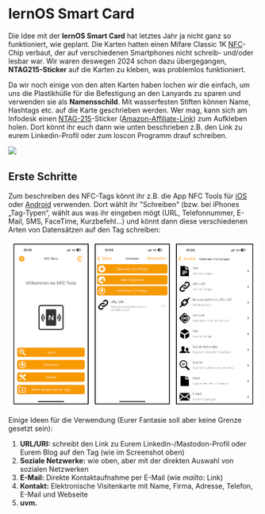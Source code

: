 # lernOS Smart Card

Die Idee mit der **lernOS Smart Card** hat letztes Jahr ja nicht ganz so funktioniert, wie geplant. Die Karten hatten einen Mifare Classic 1K [NFC](https://de.wikipedia.org/wiki/Near_Field_Communication)-Chip verbaut, der auf verschiedenen Smartphones nicht schreib- und/oder lesbar war. Wir waren deswegen 2024 schon dazu übergegangen, **NTAG215-Sticker** auf die Karten zu kleben, was problemlos funktioniert.

Da wir noch einige von den alten Karten haben lochen wir die einfach, um uns die Plastikhülle für die Befestigung an den Lanyards zu sparen und verwenden sie als **Namensschild**. Mit wasserfesten Stiften können Name, Hashtags etc. auf die Karte geschrieben werden. Wer mag, kann sich am Infodesk einen [NTAG-215](https://www.nxp.com/products/NTAG213_215_216)-Sticker ([Amazon-Affiliate-Link](https://amzn.to/4jXSxxh)) zum Aufkleben holen. Dort könnt ihr euch dann wie unten beschrieben z.B. den Link zu eurem Linkedin-Profil oder zum loscon Programm drauf schreiben.

![](./img/lernos-smart-card.png)

## Erste Schritte
Zum beschreiben des NFC-Tags könnt ihr z.B. die App NFC Tools für [iOS](https://apps.apple.com/de/app/nfc21-tools/id1496636288) oder [Android](https://play.google.com/store/apps/details?id=com.wakdev.wdnfc&hl=de&pli=1) verwenden. Dort wählt ihr "Schreiben" (bzw. bei iPhones „Tag-Typen“, wählt aus was ihr eingeben mögt (URL, Telefonnummer, E-Mail, SMS, FaceTime, Kurzbefehl…) und könnt dann diese verschiedenen Arten von Datensätzen auf den Tag schreiben:

![](./img/lernos-tag-app.png)

Einige Ideen für die Verwendung (Eurer Fantasie soll aber keine Grenze gesetzt sein):

1. **URL/URI:** schreibt den Link zu Eurem Linkedin-/Mastodon-Profil oder Eurem Blog auf den Tag (wie im Screenshot oben)
1. **Soziale Netzwerke:** wie oben, aber mit der direkten Auswahl von sozialen Netzwerken
1. **E-Mail:** Direkte Kontaktaufnahme per E-Mail (wie *mailto:* Link)
1. **Kontakt:** Elektronische Visitenkarte mit Name, Firma, Adresse, Telefon, E-Mail und Webseite
1. **uvm.**